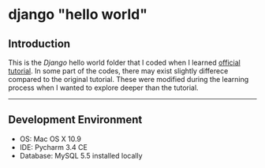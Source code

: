 # django "hello world"

## Introduction
This is the *Django* hello world folder that I coded when I learned [official tutorial](https://docs.djangoproject.com/en/1.7/intro/tutorial01/). In some part of the codes, there may exist slightly differece compared to the original tutorial. These were modified during the learning process when I wanted to explore deeper than the tutorial. 

------------

## Development Environment
* OS: Mac OS X 10.9
* IDE: Pycharm 3.4 CE
* Database: MySQL 5.5 installed locally




